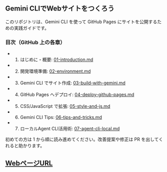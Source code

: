 ## Gemini CLIでWebサイトをつくろう

このリポジトリは、Gemini CLI を使って GitHub Pages にサイトを公開するための実践ガイドです。

### 目次（GitHub 上の各章）
- 1. はじめに・概要: [01-introduction.md](./01-introduction.md)
- 2. 開発環境準備: [02-environment.md](./02-environment.md)
- 3. Gemini CLI でサイト作成: [03-build-with-gemini.md](./03-build-with-gemini.md)
- 4. GitHub Pages へデプロイ: [04-deploy-github-pages.md](./04-deploy-github-pages.md)
- 5. CSS/JavaScript で拡張: [05-style-and-js.md](./05-style-and-js.md)
- 6. Gemini CLI Tips: [06-tips-and-tricks.md](./06-tips-and-tricks.md)
- 7. ローカルAgent CLI活用術: [07-agent-cli-local.md](./07-agent-cli-local.md)

初めての方は 1 から順に読み進めてください。改善提案や修正は PR を出してくれると助かります。

## [WebページURL](https://jonahegashira.github.io/gemini-github-pages/)
